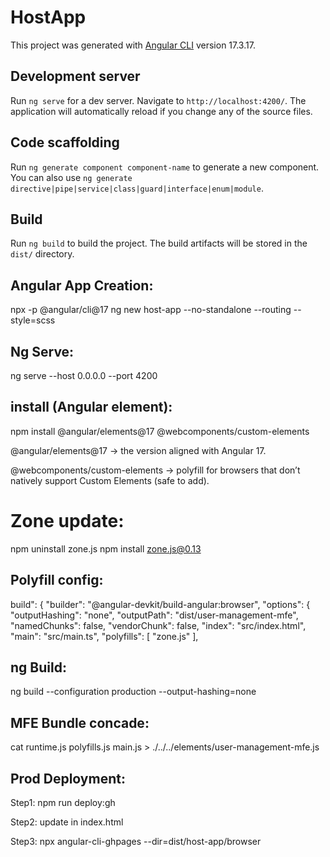 # HostApp

This project was generated with [Angular CLI](https://github.com/angular/angular-cli) version 17.3.17.

## Development server

Run `ng serve` for a dev server. Navigate to `http://localhost:4200/`. The application will automatically reload if you change any of the source files.

## Code scaffolding

Run `ng generate component component-name` to generate a new component. You can also use `ng generate directive|pipe|service|class|guard|interface|enum|module`.

## Build

Run `ng build` to build the project. The build artifacts will be stored in the `dist/` directory.

## Angular App Creation: 
npx -p @angular/cli@17 ng new host-app --no-standalone --routing --style=scss

## Ng Serve:
ng serve --host 0.0.0.0 --port 4200

## install (Angular element):
npm install @angular/elements@17 @webcomponents/custom-elements

@angular/elements@17 → the version aligned with Angular 17.

@webcomponents/custom-elements → polyfill for browsers that don’t natively support Custom Elements (safe to add).

# Zone update:
npm uninstall zone.js
npm install zone.js@0.13

## Polyfill config:
build": {
          "builder": "@angular-devkit/build-angular:browser",
          "options": {
            "outputHashing": "none",
            "outputPath": "dist/user-management-mfe",
            "namedChunks": false,
            "vendorChunk": false,
            "index": "src/index.html",
            "main": "src/main.ts",
            "polyfills": [
              "zone.js"
            ],

## ng Build:
ng build --configuration production --output-hashing=none

## MFE Bundle concade:
cat runtime.js polyfills.js main.js > ./../../elements/user-management-mfe.js

## Prod Deployment:
Step1: npm run deploy:gh 

Step2: update in index.html

Step3: npx angular-cli-ghpages --dir=dist/host-app/browser



